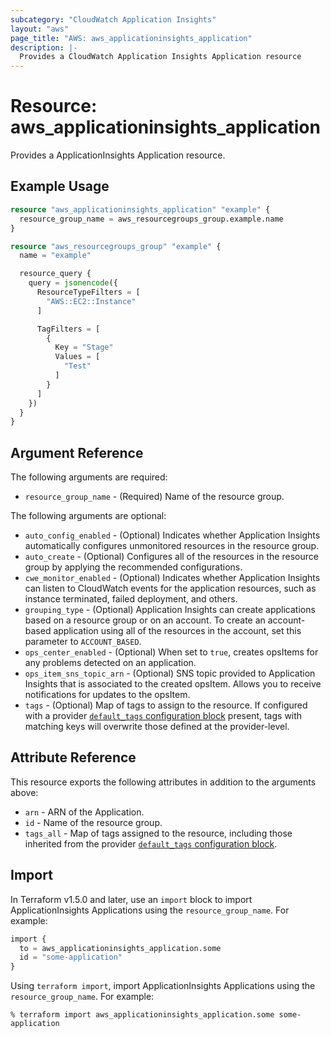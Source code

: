 ```yaml
---
subcategory: "CloudWatch Application Insights"
layout: "aws"
page_title: "AWS: aws_applicationinsights_application"
description: |-
  Provides a CloudWatch Application Insights Application resource
---
```


# Resource: aws_applicationinsights_application

Provides a ApplicationInsights Application resource.

## Example Usage

```terraform
resource "aws_applicationinsights_application" "example" {
  resource_group_name = aws_resourcegroups_group.example.name
}

resource "aws_resourcegroups_group" "example" {
  name = "example"

  resource_query {
    query = jsonencode({
      ResourceTypeFilters = [
        "AWS::EC2::Instance"
      ]

      TagFilters = [
        {
          Key = "Stage"
          Values = [
            "Test"
          ]
        }
      ]
    })
  }
}
```

## Argument Reference

The following arguments are required:

* `resource_group_name` - (Required) Name of the resource group.

The following arguments are optional:

* `auto_config_enabled` - (Optional)  Indicates whether Application Insights automatically configures unmonitored resources in the resource group.
* `auto_create` - (Optional) Configures all of the resources in the resource group by applying the recommended configurations.
* `cwe_monitor_enabled` - (Optional)  Indicates whether Application Insights can listen to CloudWatch events for the application resources, such as instance terminated, failed deployment, and others.
* `grouping_type` - (Optional) Application Insights can create applications based on a resource group or on an account. To create an account-based application using all of the resources in the account, set this parameter to `ACCOUNT_BASED`.
* `ops_center_enabled` - (Optional) When set to `true`, creates opsItems for any problems detected on an application.
* `ops_item_sns_topic_arn` - (Optional) SNS topic provided to Application Insights that is associated to the created opsItem. Allows you to receive notifications for updates to the opsItem.
* `tags` - (Optional) Map of tags to assign to the resource. If configured with a provider [`default_tags` configuration block](https://registry.terraform.io/providers/hashicorp/aws/latest/docs#default_tags-configuration-block) present, tags with matching keys will overwrite those defined at the provider-level.

## Attribute Reference

This resource exports the following attributes in addition to the arguments above:

* `arn` - ARN of the Application.
* `id` - Name of the resource group.
* `tags_all` - Map of tags assigned to the resource, including those inherited from the provider [`default_tags` configuration block](https://registry.terraform.io/providers/hashicorp/aws/latest/docs#default_tags-configuration-block).

## Import

In Terraform v1.5.0 and later, use an `import` block to import ApplicationInsights Applications using the `resource_group_name`. For example:

```terraform
import {
  to = aws_applicationinsights_application.some
  id = "some-application"
}
```

Using `terraform import`, import ApplicationInsights Applications using the `resource_group_name`. For example:

```console
% terraform import aws_applicationinsights_application.some some-application
```
